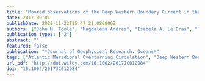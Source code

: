 ```yaml
---
title: "Moored observations of the Deep Western Boundary Current in the NWAtlantic: 2004-2014"
date: 2017-09-01
publishDate: 2020-11-22T15:47:21.080806Z
authors: ["John M. Toole", "Magdalena Andres", "Isabela A. Le Bras", "Terrence M. Joyce", "Michael S. McCartney"]
publication_types: ["2"]
abstract: ""
featured: false
publication: "*Journal of Geophysical Research: Oceans*"
tags: ["Atlantic Meridional Overturning Circulation", "Deep Western Boundary Current"]
url_pdf: "http://doi.wiley.com/10.1002/2017JC012984"
doi: "10.1002/2017JC012984"
---
```


